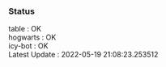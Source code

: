 ### Status


table : OK  
hogwarts : OK  
icy-bot : OK  
Latest Update : 2022-05-19 21:08:23.253512
